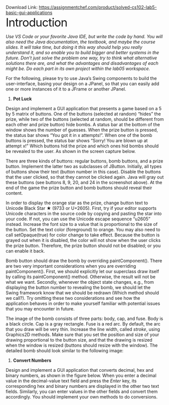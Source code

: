 Download Link: https://assignmentchef.com/product/solved-cs102-lab5-basic-gui-applications
<br>
<span style="font-size: 2.61792em; letter-spacing: -1px;">Introduction</span>

<em>Use VS Code or your favorite Java IDE, but write the code by hand. You will also need the Java documentation, the textbook, and maybe the course slides. It will take time, but doing it this way should help you really understand it, and so enable you to build bigger and better systems in the future. Don’t just solve the problem one way, try to think what alternative solutions there are, and what the advantages and disadvantages of each might be. Do each part in its own project within the lab05 workspace.</em>

For the following, please try to use Java’s Swing components to build the user-interface, basing your design on a JPanel, so that you can easily add one or more instances of it to a JFrame or another JPanel.

<ol>

 <li><strong> Pot Luck</strong></li>

</ol>

Design and implement a GUI application that presents a game based on a 5 by 5 matrix of buttons. One of the buttons (selected at random) “hides” the prize, while two of the buttons (selected at random, should be different from each other and prize button) hide bombs. A status bar at the bottom of the window shows the number of guesses. When the prize button is pressed, the status bar shows “You got it in x attempts!”. When one of the bomb buttons is pressed, the status bar shows “Sorry! You are blown up at attempt x!” Which buttons hid the prize and which ones hid bombs should be revealed to the user. As shown in the screen capture below.

There are three kinds of buttons: regular buttons, bomb buttons, and a prize button. Implement the latter two as subclasses of JButton. Initially, all types of buttons show their text (button number in this case). Disable the buttons that the user clicked, so that they cannot be clicked again. Java will gray out these buttons (see buttons 8, 9, 20, and 24 in the screenshot above). At the end of the game the prize button and bomb buttons should reveal their content.

In order to display the orange star as the prize, change button text to Unicode Black Star ★ (9733 or U+2605). First, try if your editor supports Unicode characters in the source code by copying and pasting the star into your code. If not, you can use the Unicode escape sequence “u2605” instead. Increase the font size to a value that is proportional to the size of the button. Set the text color (foreground) to orange. You may also need to call setOpaque(true) for color change to take effect. Because the button is grayed out when it is disabled, the color will not show when the user clicks the prize button. Therefore, the prize button should not be disabled; or you can enable it back.

Bomb button should draw the bomb by overriding paintComponent(). There are two very important considerations when you are overriding paintComponent(). First, we should explicitly let our superclass draw itself by calling its paintComponent() method. Otherwise, the result will not be what we want. Secondly, whenever the object state changes, e.g., from displaying the button number to revealing the bomb, we should let the Swing framework know that we should be redrawn (Which method should we call?). Try omitting these two considerations and see how the application behaves in order to make yourself familiar with potential issues that you may encounter in future.

The image of the bomb consists of three parts: body, cap, and fuse. Body is a black circle. Cap is a gray rectangle. Fuse is a red arc. By default, the arc that you draw will be very thin. Increase the line width, called <em>stroke</em>, using Graphics2D methods. Make sure that you set the position and size of your drawing proportional to the button size, and that the drawing is resized when the window is resized (buttons should resize with the window). The detailed bomb should look similar to the following image:

<ol>

 <li><strong> Convert Numbers</strong></li>

</ol>

Design and implement a GUI application that converts decimal, hex and binary numbers, as shown in the figure below. When you enter a decimal value in the decimal-value text field and press the <em>Enter </em>key, its corresponding hex and binary numbers are displayed in the other two text fields. Similarly, you can enter values in the other fields and convert them accordingly.  You should implement your own methods to do conversions.